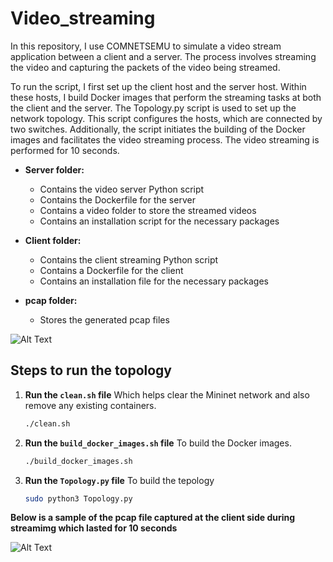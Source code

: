 # Video_streaming

In this repository, I use COMNETSEMU to simulate a video stream application between a client and a server. The process involves streaming the video and capturing the packets of the video being streamed. 

To run the script, I first set up the client host and the server host. Within these hosts, I build Docker images that perform the streaming tasks at both the client and the server. The Topology.py script is used to set up the network topology. This script configures the hosts, which are connected by two switches. Additionally, the script initiates the building of the Docker images and facilitates the video streaming process. The video streaming is performed for 10 seconds.

- **Server folder:**
  - Contains the video server Python script
  - Contains the Dockerfile for the server
  - Contains a video folder to store the streamed videos
  - Contains an installation script for the necessary packages

- **Client folder:**
  - Contains the client streaming Python script
  - Contains a Dockerfile for the client
  - Contains an installation file for the necessary packages

- **pcap folder:**
  - Stores the generated pcap files


![Alt Text](https://github.com/johnsengendo/Video_server/blob/main/images/Screenshot%202024-07-02%20100131.png)

## Steps to run the topology

1. **Run the `clean.sh` file** Which helps clear the Mininet network and also remove any existing containers.
   ```bash
   ./clean.sh

2. **Run the `build_docker_images.sh` file** To build the Docker images.
   ```bash
   ./build_docker_images.sh

3. **Run the `Topology.py` file** To build the tepology 
   ```bash
   sudo python3 Topology.py

**Below is a sample of the pcap file captured at the client side during streamimg which lasted for 10 seconds**

![Alt Text](https://github.com/johnsengendo/Video_server/blob/main/images/Screenshot%202024-07-01%20131138.png)
